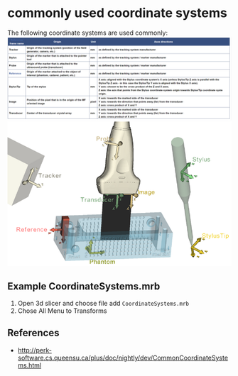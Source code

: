 # commonly used coordinate systems
The following coordinate systems are used commonly:
![fig](frame-names.PNG)
![fig](CoordinateSystemDefinitionsfCal.png)

## Example CoordinateSystems.mrb
1. Open 3d slicer and choose file add `CoordinateSystems.mrb`
2. Chose All Menu to Transforms 

## References
* http://perk-software.cs.queensu.ca/plus/doc/nightly/dev/CommonCoordinateSystems.html
